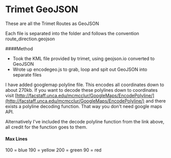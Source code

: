 Trimet GeoJSON
=============
These are all the Trimet Routes as GeoJSON

Each file is separated into the folder and follows the convention route_direction.geojson

####Method

* Took the KML file provided by trimet, using geojson.io converted to GeoJSON
* Wrote up encodegeo.js to grab, loop and spit out GeoJSON into separate files


I have added googlemap polyline file. This encodes all coordinates down to about 270kb. If you want to decode these polylines down to coordinates visit [http://facstaff.unca.edu/mcmcclur/GoogleMaps/EncodePolyline/](http://facstaff.unca.edu/mcmcclur/GoogleMaps/EncodePolyline/) and there exists a polyline decoding function. That way you don't need google maps API. 

Alternatively I've included the decode polyline function from the link above, all credit for the function goes to them.

#### Max Lines
100 = blue
190 = yellow
200 = green
90 = red
